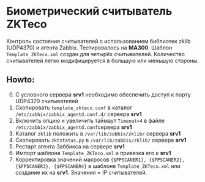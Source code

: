 # Биометрический считыватель ZKTeco

Контроль состояния считывателей с использованием библиотек zklib (UDP4370) и агента Zabbix. Тестировалось на **MA300**.
Шаблон `Template_ZKTeco.xml` создан для четырёх считывателей. Количество считывателей легко модифицируется в большую или
меньшую стороны.

## Howto:

0. С условного сервера **srv1** необходимо обеспечить доступ к порту UDP4370 считывателей
1. Скопировать `template_zkteco.conf` в каталог `/etc/zabbix/zabbix_agentd.conf.d/` сервера **srv1**
2. Включить опцию и увеличить таймаут `Timeout=4` в файле `/etc/zabbix/zabbix_agentd.conf`сервера **srv1**
3. Каталог `zklib` положить в `/var/lib/zabbix/zklib/` сервера **srv1**
4. Скопировать `zktstatus.py` в `/var/lib/zabbix/zklib/` сервера **srv1**
5. Рестарт агента Заббикса на сервере **srv1**
6. Импорт шаблона `Template_ZKTeco.xml` и привязка его к **srv1**
7. Корректировка значений макросов `{$FPSCANER1}, {$FPSCANER2}, {$FPSCANER3}, {$FPSCANER4}` в шаблоне `Template_ZKTeco.xml` 
   или создание их на **srv1**. Значения = IP считывателей.
